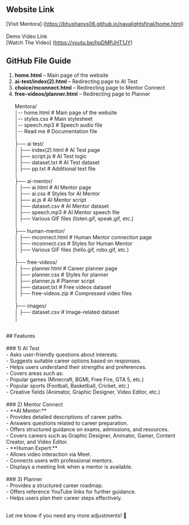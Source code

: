 ## Website Link<br/>
[Visit Mentora] (https://bhushanvs06.github.io/navalightsfinal/home.html)<br/>
<br/>
Demo Video Link<br/>
[Watch The Video] (https://youtu.be/hpDMPJHT1JY)<br/> 

## **GitHub File Guide**  <br/>  
1) **home.html** – Main page of the website  <br/>  
2) **ai-test/index(2).html** – Redirecting page to AI Test  <br/>  
3) **choice/mconnect.html** – Redirecting page to Mentor Connect  <br/>  
4) **free-videos/planner.html** – Redirecting page to Planner  <br/>  
Mentora/<br/>
│-- home.html  # Main page of the website<br/>
│-- styles.css  # Main stylesheet<br/>
│-- speech.mp3  # Speech audio file<br/>
│-- Read me  # Documentation file<br/>
│<br/>
├── ai test/<br/>
│   ├── index(2).html  # AI Test page<br/>
│   ├── script.js  # AI Test logic<br/>
│   ├── dataset.txt  # AI Test dataset<br/>
│   ├── pp.txt  # Additional text file<br/>
│<br/>
├── ai-mentor/<br/>
│   ├── ai.html  # AI Mentor page<br/>
│   ├── ai.css  # Styles for AI Mentor<br/>
│   ├── ai.js  # AI Mentor script<br/>
│   ├── dataset.csv  # AI Mentor dataset<br/>
│   ├── speech.mp3  # AI Mentor speech file<br/>
│   ├── Various GIF files (listen.gif, speak.gif, etc.)<br/>
│<br/>
├── human-mentor/<br/>
│   ├── mconnect.html  # Human Mentor connection page<br/>
│   ├── mconnect.css  # Styles for Human Mentor<br/>
│   ├── Various GIF files (hello.gif, robo.gif, etc.)<br/>
│<br/>
├── free-videos/<br/>
│   ├── planner.html  # Career planner page<br/>
│   ├── planner.css  # Styles for planner<br/>
│   ├── planner.js  # Planner script<br/>
│   ├── dataset.txt  # Free videos dataset<br/>
│   ├── free-videos.zip  # Compressed video files<br/>
│<br/>
├── images/<br/>
│   ├── dataset.csv  # Image-related dataset<br/>
│<br/>
<br/>
## Features<br/>
<br/>
### 1) AI Test<br/>
- Asks user-friendly questions about interests.<br/>
- Suggests suitable career options based on responses.<br/>
- Helps users understand their strengths and preferences.<br/>
- Covers areas such as:<br/>
  - Popular games (Minecraft, BGMI, Free Fire, GTA 5, etc.)<br/>
  - Popular sports (Football, Basketball, Cricket, etc.)<br/>
  - Creative fields (Animator, Graphic Designer, Video Editor, etc.)<br/>
<br/>
### 2) Mentor Connect<br/>
- **AI Mentor:**<br/>
  - Provides detailed descriptions of career paths.<br/>
  - Answers questions related to career preparation.<br/>
  - Offers structured guidance on exams, admissions, and resources.<br/>
  - Covers careers such as Graphic Designer, Animator, Gamer, Content Creator, and Video Editor.<br/>
- **Human Expert:**<br/>
  - Allows video interaction via Meet.<br/>
  - Connects users with professional mentors.<br/>
  - Displays a meeting link when a mentor is available.<br/>
<br/>
### 3) Planner<br/>
- Provides a structured career roadmap.<br/>
- Offers reference YouTube links for further guidance.<br/>
- Helps users plan their career steps effectively.<br/>
<br/>

Let me know if you need any more adjustments! 🚀<br/>
